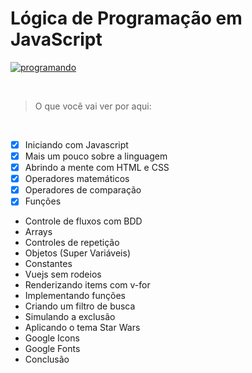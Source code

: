 # Lógica de Programação em JavaScript

[![programando](https://media0.giphy.com/media/2juvZoQ3oLa4U/giphy.gif?cid=ecf05e47tfvj343n1lofdmfnkpqg5yvyhrx0ghvw2ayh96qk&rid=giphy.gif&ct=g)](https://giphy.com/)


<br>

> O que você vai ver por aqui:
<br>

- [x] Iniciando com Javascript
- [x] Mais um pouco sobre a linguagem
- [x] Abrindo a mente com HTML e CSS
- [x] Operadores matemáticos
- [x] Operadores de comparação
- [x] Funções 
- Controle de fluxos com BDD
- Arrays
- Controles de repetição
- Objetos (Super Variáveis) 
- Constantes
- Vuejs sem rodeios
- Renderizando items com v-for 
- Implementando funções
- Criando um filtro de busca
- Simulando a exclusão
- Aplicando o tema Star Wars
- Google Icons
- Google Fonts 
- Conclusão
